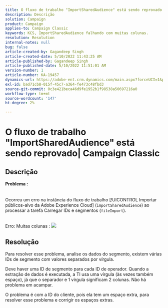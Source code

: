 ```yaml
---
title: O fluxo de trabalho "ImportSharedAudience" está sendo reprovado| Campaign Classic'
description: Descrição
solution: Campaign
product: Campaign
applies-to: Campaign Classic
keywords: KCS, ImportSharedAudience falhando com muitas colunas.
resolution: Resolution
internal-notes: null
bug: false
article-created-by: Gagandeep Singh
article-created-date: 5/10/2022 11:43:25 AM
article-published-by: Gagandeep Singh
article-published-date: 5/10/2022 11:51:01 AM
version-number: 1
article-number: KA-19457
dynamics-url: https://adobe-ent.crm.dynamics.com/main.aspx?forceUCI=1&pagetype=entityrecord&etn=knowledgearticle&id=a7ccf962-56d0-ec11-a7b5-00224809c556
exl-id: bad71cb8-015f-45c7-a364-fe473c48fbd3
source-git-commit: 0c3e421beca46d9fe1952b1f98538a50697216a0
workflow-type: tm+mt
source-wordcount: '147'
ht-degree: 2%

---
```


# O fluxo de trabalho &quot;ImportSharedAudience&quot; está sendo reprovado| Campaign Classic

## Descrição

<b>Problema :</b>
<br> <br><br>Ocorreu um erro na instância do fluxo de trabalho [!UICONTROL Importar públicos-alvo da Adobe Experience Cloud] (`importSharedAudience`) ao processar a tarefa Carregar IDs e segmentos (`fileImport`).

<br>Erro: Muitas colunas :
![](https://adobe.sharepoint.com/sites/D365EntAttachments/account/604485c9-a5ed-e811-a94a-000d3a34e4b0/incident/E-000185882/Fileimport%20Error.png)

## Resolução


Para resolver esse problema, analise os dados do segmento, existem várias IDs de segmento com valores separados por vírgula.

Deve haver uma ID de segmento para cada ID de operador. Quando a extração de dados é executada, a TI usa uma vírgula (às vezes também espaço), já que o separador e 1 vírgula significam 2 colunas. Não há problema em acampar.

O problema é com a ID do cliente, pois ela tem um espaço extra, para resolver esse problema e corrigir os espaços extras.
